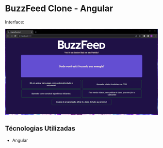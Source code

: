 # BuzzFeed Clone - Angular

Interface:

<img src="./buzzfeed.gif" alt="interface para pc">

## Técnologias Utilizadas

- Angular